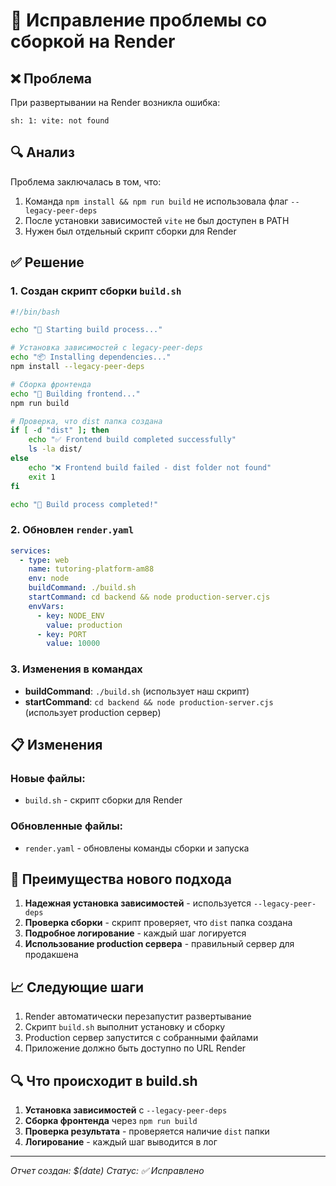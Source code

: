 # 🔧 Исправление проблемы со сборкой на Render

## ❌ Проблема
При развертывании на Render возникла ошибка:
```
sh: 1: vite: not found
```

## 🔍 Анализ
Проблема заключалась в том, что:
1. Команда `npm install && npm run build` не использовала флаг `--legacy-peer-deps`
2. После установки зависимостей `vite` не был доступен в PATH
3. Нужен был отдельный скрипт сборки для Render

## ✅ Решение

### 1. Создан скрипт сборки `build.sh`
```bash
#!/bin/bash

echo "🚀 Starting build process..."

# Установка зависимостей с legacy-peer-deps
echo "📦 Installing dependencies..."
npm install --legacy-peer-deps

# Сборка фронтенда
echo "🔨 Building frontend..."
npm run build

# Проверка, что dist папка создана
if [ -d "dist" ]; then
    echo "✅ Frontend build completed successfully"
    ls -la dist/
else
    echo "❌ Frontend build failed - dist folder not found"
    exit 1
fi

echo "🎉 Build process completed!"
```

### 2. Обновлен `render.yaml`
```yaml
services:
  - type: web
    name: tutoring-platform-am88
    env: node
    buildCommand: ./build.sh
    startCommand: cd backend && node production-server.cjs
    envVars:
      - key: NODE_ENV
        value: production
      - key: PORT
        value: 10000
```

### 3. Изменения в командах
- **buildCommand**: `./build.sh` (использует наш скрипт)
- **startCommand**: `cd backend && node production-server.cjs` (использует production сервер)

## 📋 Изменения

### Новые файлы:
- `build.sh` - скрипт сборки для Render

### Обновленные файлы:
- `render.yaml` - обновлены команды сборки и запуска

## 🚀 Преимущества нового подхода

1. **Надежная установка зависимостей** - используется `--legacy-peer-deps`
2. **Проверка сборки** - скрипт проверяет, что `dist` папка создана
3. **Подробное логирование** - каждый шаг логируется
4. **Использование production сервера** - правильный сервер для продакшена

## 📈 Следующие шаги

1. Render автоматически перезапустит развертывание
2. Скрипт `build.sh` выполнит установку и сборку
3. Production сервер запустится с собранными файлами
4. Приложение должно быть доступно по URL Render

## 🔍 Что происходит в build.sh

1. **Установка зависимостей** с `--legacy-peer-deps`
2. **Сборка фронтенда** через `npm run build`
3. **Проверка результата** - проверяется наличие `dist` папки
4. **Логирование** - каждый шаг выводится в лог

---
*Отчет создан: $(date)*
*Статус: ✅ Исправлено*
